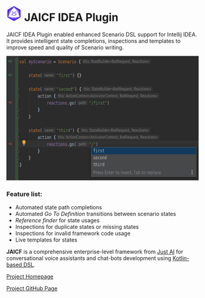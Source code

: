 # ![JAICF Logo][file:jaicf-logo.png] JAICF IDEA Plugin

<!-- Plugin description -->
JAICF IDEA Plugin enabled enhanced Scenario DSL support for Intellij IDEA. It provides intelligent state completions,
inspections and templates to improve speed and quality of Scenario writing.

<img src="https://raw.githubusercontent.com/veptechno/static/main/old-jaicf-plugin-in-scenario.png" alt="Plugin Demonstration" height="325" width="592">

### Feature list:

* Automated state path completions
* Automated _Go To Definition_ transitions between scenario states
* _Reference finder_ for state usages
* Inspections for duplicate states or missing states
* Inspections for invalid framework code usage
* Live templates for states

**JAICF** is a comprehensive enterprise-level framework from [Just AI](https://just-ai.com) for conversational voice
assistants and chat-bots development using [Kotlin-based DSL](https://github.com/just-ai/jaicf-kotlin/wiki/Scenario-DSL).

[Project Homepage](https://just-ai.com/en/jaicf)

[Project GitHub Page](https://github.com/just-ai/jaicf-kotlin)
<!-- Plugin description end -->


[file:jaicf-logo.png]: ./src/main/resources/static/jaicf-plugin-icon.png

[file:jaicf-plugin-in-scenario.png]: ./src/main/resources/static/jaicf-plugin-in-scenario.png
